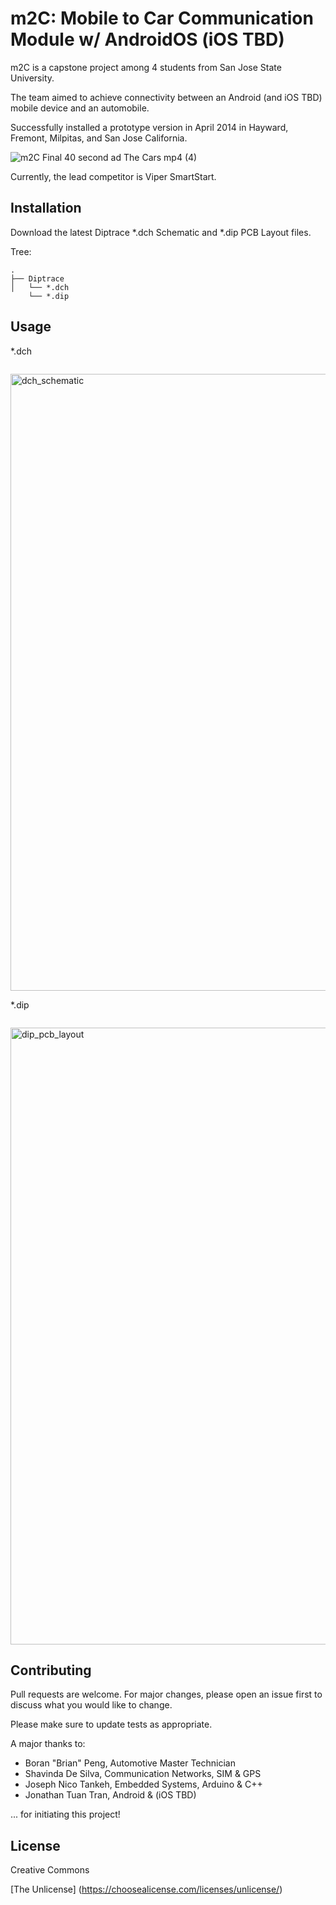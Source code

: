 # m2C: Mobile to Car Communication Module w/ AndroidOS (iOS TBD)

m2C is a capstone project among 4 students from San Jose State University.

The team aimed to achieve connectivity between an Android (and iOS TBD) mobile device and an automobile.

Successfully installed a prototype version in April 2014 in Hayward, Fremont, Milpitas, and San Jose California.

![m2C Final 40 second ad The Cars mp4 (4)](https://github.com/user-attachments/assets/84c7b31a-d76f-4163-9edf-19d96df654ab)


Currently, the lead competitor is Viper SmartStart.

## Installation

Download the latest Diptrace *.dch Schematic and *.dip PCB Layout files.

Tree:

```
.
├── Diptrace
│   └── *.dch
    └── *.dip
```

## Usage

*.dch

```python
```

<img width="1552" height="987" alt="dch_schematic" src="https://github.com/user-attachments/assets/0fdc38cd-a35b-41cf-9f1d-4232757dc456" />

*.dip

```python
```

<img width="1552" height="987" alt="dip_pcb_layout" src="https://github.com/user-attachments/assets/7fae6954-07bd-4e86-b397-3386b44d917a" />

## Contributing

Pull requests are welcome. For major changes, please open an issue first
to discuss what you would like to change.

Please make sure to update tests as appropriate.

A major thanks to:

- Boran "Brian" Peng, Automotive Master Technician
- Shavinda De Silva, Communication Networks, SIM & GPS
- Joseph Nico Tankeh, Embedded Systems, Arduino & C++
- Jonathan Tuan Tran, Android & (iOS TBD)

... for initiating this project!

## License

Creative Commons

[The Unlicense] (https://choosealicense.com/licenses/unlicense/)
